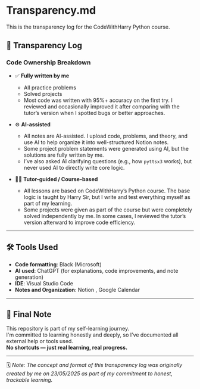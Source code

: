 # Transparency.md

This is the transparency log for the CodeWithHarry Python course.

## 📜 Transparency Log  
### Code Ownership Breakdown

- ✅ **Fully written by me**  
  - All practice problems  
  - Solved projects  
  - Most code was written with 95%+ accuracy on the first try. I reviewed
    and occasionally improved it after comparing with the tutor’s version
    when I spotted bugs or better approaches.

- ⚙️ **AI-assisted**  
  - All notes are AI-assisted. I upload code, problems, and theory,
    and use AI to help organize it into well-structured Notion notes.  
  - Some project problem statements were generated using AI,
    but the solutions are fully written by me.  
  - I’ve also asked AI clarifying questions (e.g., how `pyttsx3` works),
    but never used AI to directly write core logic.

- 👨‍🏫 **Tutor-guided / Course-based**  
  - All lessons are based on CodeWithHarry’s Python course. The base logic is taught by Harry Sir,
    but I write and test everything myself as part of my learning.  
  - Some projects were given as part of the course but were completely solved independently by me.
    In some cases, I reviewed the tutor’s version afterward to improve code efficiency.

---

## 🛠️ Tools Used

- **Code formatting**: Black (Microsoft)  
- **AI used**: ChatGPT (for explanations, code improvements, and note generation)  
- **IDE**: Visual Studio Code
- **Notes and Organization**: Notion , Google Calendar

---

## 🧠 Final Note

This repository is part of my self-learning journey.  
I'm committed to learning honestly and deeply, so I’ve documented all external help or tools used.  
**No shortcuts — just real learning, real progress.**


---
🗓️ *Note: The concept and format of this transparency log was originally created by me on 23/05/2025 as part of my commitment to honest, trackable learning.*

<!-- Created by Prathamesh Nalge | Original Transparency.md concept | 23/05/2025 -->

<!-- End of Transparency.md -->
